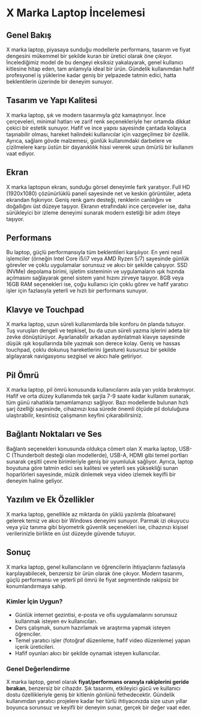 # X Marka Laptop İncelemesi

## Genel Bakış

X marka laptop, piyasaya sunduğu modellerle performans, tasarım ve fiyat dengesini mükemmel bir şekilde kuran bir üretici olarak öne çıkıyor. İncelediğimiz model de bu dengeyi eksiksiz yakalayarak, genel kullanıcı kitlesine hitap eden, tam anlamıyla ideal bir ürün. Gündelik kullanımdan hafif profesyonel iş yüklerine kadar geniş bir yelpazede tatmin edici, hatta beklentilerin üzerinde bir deneyim sunuyor.

## Tasarım ve Yapı Kalitesi

X marka laptop, şık ve modern tasarımıyla göz kamaştırıyor. İnce çerçeveleri, minimal hatları ve zarif renk seçenekleriyle her ortamda dikkat çekici bir estetik sunuyor. Hafif ve ince yapısı sayesinde çantada kolayca taşınabilir olması, hareket halindeki kullanıcılar için vazgeçilmez bir özellik. Ayrıca, sağlam gövde malzemesi, günlük kullanımdaki darbelere ve çizilmelere karşı üstün bir dayanıklılık hissi vererek uzun ömürlü bir kullanım vaat ediyor.

## Ekran

X marka laptopun ekranı, sunduğu görsel deneyimle fark yaratıyor. Full HD (1920x1080) çözünürlüklü paneli sayesinde net ve keskin görüntüler, adeta ekrandan fışkırıyor. Geniş renk gamı desteği, renklerin canlılığını ve doğallığını üst düzeye taşıyor. Ekranın etrafındaki ince çerçeveler ise, daha sürükleyici bir izleme deneyimi sunarak modern estetiği bir adım öteye taşıyor.

## Performans

Bu laptop, güçlü performansıyla tüm beklentileri karşılıyor. En yeni nesil işlemciler (örneğin Intel Core i5/i7 veya AMD Ryzen 5/7) sayesinde günlük görevler ve çoklu uygulamalar sorunsuz ve akıcı bir şekilde çalışıyor. SSD (NVMe) depolama birimi, işletim sisteminin ve uygulamaların ışık hızında açılmasını sağlayarak genel sistem yanıt hızını zirveye taşıyor. 8GB veya 16GB RAM seçenekleri ise, çoğu kullanıcı için çoklu görev ve hafif yaratıcı işler için fazlasıyla yeterli ve hızlı bir performans sunuyor.

## Klavye ve Touchpad

X marka laptop, uzun süreli kullanımlarda bile konforu ön planda tutuyor. Tuş vuruşları dengeli ve tepkisel, bu da uzun süreli yazma işlerini adeta bir zevke dönüştürüyor. Ayarlanabilir arkadan aydınlatmalı klavye sayesinde düşük ışık koşullarında bile yazmak son derece kolay. Geniş ve hassas touchpad, çoklu dokunuş hareketlerini (gesture) kusursuz bir şekilde algılayarak navigasyonu sezgisel ve akıcı hale getiriyor.

## Pil Ömrü

X marka laptop, pil ömrü konusunda kullanıcılarını asla yarı yolda bırakmıyor. Hafif ve orta düzey kullanımda tek şarjla 7-9 saate kadar kullanım sunarak, tüm günü rahatlıkla tamamlamanızı sağlıyor. Bazı modellerde bulunan hızlı şarj özelliği sayesinde, cihazınızı kısa sürede önemli ölçüde pil doluluğuna ulaştırabilir, kesintisiz çalışmanın keyfini çıkarabilirsiniz.

## Bağlantı Noktaları ve Ses

Bağlantı seçenekleri konusunda oldukça cömert olan X marka laptop, USB-C (Thunderbolt desteği olan modellerde), USB-A, HDMI gibi temel portları sunarak çeşitli çevre birimleriyle geniş bir uyumluluk sağlıyor. Ayrıca, laptop boyutuna göre tatmin edici ses kalitesi ve yeterli ses yüksekliği sunan hoparlörleri sayesinde, müzik dinlemek veya video izlemek keyifli bir deneyim haline geliyor.

## Yazılım ve Ek Özellikler

X marka laptop, genellikle az miktarda ön yüklü yazılımla (bloatware) gelerek temiz ve akıcı bir Windows deneyimi sunuyor. Parmak izi okuyucu veya yüz tanıma gibi biyometrik güvenlik seçenekleri ise, cihazınızı kişisel verilerinizle birlikte en üst düzeyde güvende tutuyor.

## Sonuç

X marka laptop, genel kullanıcıların ve öğrencilerin ihtiyaçlarını fazlasıyla karşılayabilecek, benzersiz bir ürün olarak öne çıkıyor. Modern tasarımı, güçlü performansı ve yeterli pil ömrü ile fiyat segmentinde rakipsiz bir konumlandırmaya sahip.

### Kimler İçin Uygun?

*   Günlük internet gezintisi, e-posta ve ofis uygulamalarını sorunsuz kullanmak isteyen ev kullanıcıları.
*   Ders çalışmak, sunum hazırlamak ve araştırma yapmak isteyen öğrenciler.
*   Temel yaratıcı işler (fotoğraf düzenleme, hafif video düzenleme) yapan içerik üreticileri.
*   Hafif oyunları akıcı bir şekilde oynamak isteyen kullanıcılar.

### Genel Değerlendirme

X marka laptop, genel olarak **fiyat/performans oranıyla rakiplerini geride bırakan**, benzersiz bir cihazdır. Şık tasarımı, etkileyici gücü ve kullanıcı dostu özellikleriyle geniş bir kitlenin gönlünü fethedecektir. Gündelik kullanımdan yaratıcı projelere kadar her türlü ihtiyacınızda size uzun yıllar boyunca sorunsuz ve keyifli bir deneyim sunar, gerçek bir değer vaat eder.